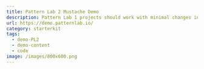```yaml
---
title: Pattern Lab 2 Mustache Demo
description: Pattern Lab 1 projects should work with minimal changes in Pattern Lab 2.
url: https://demo.patternlab.io/
category: starterkit
tags:
  - demo-PL2
  - demo-content
  - code
image: /images/800x600.png
---
```


